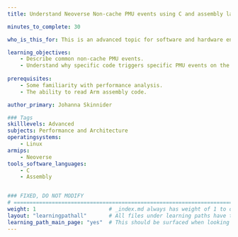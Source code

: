 ```yaml
---
title: Understand Neoverse Non-cache PMU events using C and assembly language 

minutes_to_complete: 30

who_is_this_for: This is an advanced topic for software and hardware engineers who want to understand why common non-cache PMU events occur.

learning_objectives: 
    - Describe common non-cache PMU events.
    - Understand why specific code triggers specific PMU events on the Neoverse N2 Core.
   
prerequisites:
    - Some familiarity with performance analysis.
    - The ability to read Arm assembly code.

author_primary: Johanna Skinnider

### Tags
skilllevels: Advanced
subjects: Performance and Architecture
operatingsystems:
    - Linux
armips:
    - Neoverse
tools_software_languages:
    - C
    - Assembly


### FIXED, DO NOT MODIFY
# ================================================================================
weight: 1                       # _index.md always has weight of 1 to order correctly
layout: "learningpathall"       # All files under learning paths have this same wrapper
learning_path_main_page: "yes"  # This should be surfaced when looking for related content. Only set for _index.md of learning path content.
---
```

